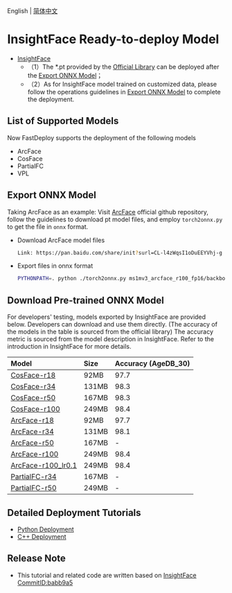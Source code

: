 English | [简体中文](README.md)
# InsightFace Ready-to-deploy Model

- [InsightFace](https://github.com/deepinsight/insightface/commit/babb9a5)
  - （1）The *.pt provided by the [Official Library](https://github.com/deepinsight/insightface/) can be deployed after the [Export ONNX Model](#导出ONNX模型)；
  - （2）As for InsightFace model trained on customized data, please follow the operations guidelines in [Export ONNX Model](#%E5%AF%BC%E5%87%BAONNX%E6%A8%A1%E5%9E%8B) to complete the deployment.


## List of Supported Models
Now FastDeploy supports the deployment of the following models
- ArcFace
- CosFace
- PartialFC
- VPL


##  Export ONNX Model
Taking ArcFace as an example:
Visit [ArcFace](https://github.com/deepinsight/insightface/tree/master/recognition/arcface_torch) official github repository, follow the guidelines to download pt model files, and employ `torch2onnx.py` to get the file in `onnx` format.

* Download ArcFace model files
  ```bash
  Link: https://pan.baidu.com/share/init?surl=CL-l4zWqsI1oDuEEYVhj-g code: e8pw  
  ```

* Export files in onnx format
  ```bash
  PYTHONPATH=. python ./torch2onnx.py ms1mv3_arcface_r100_fp16/backbone.pth --output ms1mv3_arcface_r100.onnx --network r100 --simplify 1
  ```

## Download Pre-trained ONNX Model

For developers' testing, models exported by InsightFace are provided below. Developers can download and use them directly. (The accuracy of the models in the table is sourced from the official library) The accuracy metric is sourced from the model description in InsightFace. Refer to the introduction in InsightFace for more details.

| Model                                                                                         | Size    | Accuracy (AgeDB_30) |
|:-------------------------------------------------------------------------------------------|:------|:--------------|
| [CosFace-r18](https://bj.bcebos.com/paddlehub/fastdeploy/glint360k_cosface_r18.onnx)       | 92MB  | 97.7          |
| [CosFace-r34](https://bj.bcebos.com/paddlehub/fastdeploy/glint360k_cosface_r34.onnx)       | 131MB | 98.3          |
| [CosFace-r50](https://bj.bcebos.com/paddlehub/fastdeploy/glint360k_cosface_r50.onnx)       | 167MB | 98.3          |
| [CosFace-r100](https://bj.bcebos.com/paddlehub/fastdeploy/glint360k_cosface_r100.onnx)     | 249MB | 98.4          |
| [ArcFace-r18](https://bj.bcebos.com/paddlehub/fastdeploy/ms1mv3_arcface_r18.onnx)          | 92MB  | 97.7          |
| [ArcFace-r34](https://bj.bcebos.com/paddlehub/fastdeploy/ms1mv3_arcface_r34.onnx)          | 131MB | 98.1          |
| [ArcFace-r50](https://bj.bcebos.com/paddlehub/fastdeploy/ms1mv3_arcface_r50.onnx)          | 167MB | -             |
| [ArcFace-r100](https://bj.bcebos.com/paddlehub/fastdeploy/ms1mv3_arcface_r100.onnx)        | 249MB | 98.4          |
| [ArcFace-r100_lr0.1](https://bj.bcebos.com/paddlehub/fastdeploy/ms1mv3_r100_lr01.onnx)     | 249MB | 98.4          |
| [PartialFC-r34](https://bj.bcebos.com/paddlehub/fastdeploy/partial_fc_glint360k_r50.onnx)  | 167MB | -             |
| [PartialFC-r50](https://bj.bcebos.com/paddlehub/fastdeploy/partial_fc_glint360k_r100.onnx) | 249MB | -             |




## Detailed Deployment Tutorials

- [Python Deployment](python)
- [C++ Deployment](cpp)


## Release Note

- This tutorial and related code are written based on [InsightFace CommitID:babb9a5](https://github.com/deepinsight/insightface/commit/babb9a5) 
